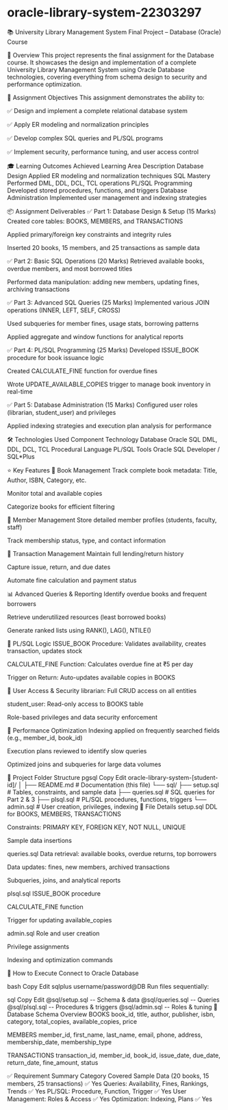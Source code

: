 # oracle-library-system-22303297

📚 University Library Management System
Final Project – Database (Oracle) Course

📝 Overview
This project represents the final assignment for the Database course. It showcases the design and implementation of a complete University Library Management System using Oracle Database technologies, covering everything from schema design to security and performance optimization.

🎯 Assignment Objectives
This assignment demonstrates the ability to:

✅ Design and implement a complete relational database system

✅ Apply ER modeling and normalization principles

✅ Develop complex SQL queries and PL/SQL programs

✅ Implement security, performance tuning, and user access control

🎓 Learning Outcomes Achieved
Learning Area	Description
Database Design	Applied ER modeling and normalization techniques
SQL Mastery	Performed DML, DDL, DCL, TCL operations
PL/SQL Programming	Developed stored procedures, functions, and triggers
Database Administration	Implemented user management and indexing strategies

📦 Assignment Deliverables
✅ Part 1: Database Design & Setup (15 Marks)
Created core tables: BOOKS, MEMBERS, and TRANSACTIONS

Applied primary/foreign key constraints and integrity rules

Inserted 20 books, 15 members, and 25 transactions as sample data

✅ Part 2: Basic SQL Operations (20 Marks)
Retrieved available books, overdue members, and most borrowed titles

Performed data manipulation: adding new members, updating fines, archiving transactions

✅ Part 3: Advanced SQL Queries (25 Marks)
Implemented various JOIN operations (INNER, LEFT, SELF, CROSS)

Used subqueries for member fines, usage stats, borrowing patterns

Applied aggregate and window functions for analytical reports

✅ Part 4: PL/SQL Programming (25 Marks)
Developed ISSUE_BOOK procedure for book issuance logic

Created CALCULATE_FINE function for overdue fines

Wrote UPDATE_AVAILABLE_COPIES trigger to manage book inventory in real-time

✅ Part 5: Database Administration (15 Marks)
Configured user roles (librarian, student_user) and privileges

Applied indexing strategies and execution plan analysis for performance

🛠️ Technologies Used
Component	Technology
Database	Oracle
SQL	DML, DDL, DCL, TCL
Procedural Language	PL/SQL
Tools	Oracle SQL Developer / SQL*Plus

⭐ Key Features
📖 Book Management
Track complete book metadata: Title, Author, ISBN, Category, etc.

Monitor total and available copies

Categorize books for efficient filtering

👤 Member Management
Store detailed member profiles (students, faculty, staff)

Track membership status, type, and contact information

🔁 Transaction Management
Maintain full lending/return history

Capture issue, return, and due dates

Automate fine calculation and payment status

📊 Advanced Queries & Reporting
Identify overdue books and frequent borrowers

Retrieve underutilized resources (least borrowed books)

Generate ranked lists using RANK(), LAG(), NTILE()

🧠 PL/SQL Logic
ISSUE_BOOK Procedure: Validates availability, creates transaction, updates stock

CALCULATE_FINE Function: Calculates overdue fine at ₹5 per day

Trigger on Return: Auto-updates available copies in BOOKS

🔐 User Access & Security
librarian: Full CRUD access on all entities

student_user: Read-only access to BOOKS table

Role-based privileges and data security enforcement

🚀 Performance Optimization
Indexing applied on frequently searched fields (e.g., member_id, book_id)

Execution plans reviewed to identify slow queries

Optimized joins and subqueries for large data volumes

📂 Project Folder Structure
pgsql
Copy
Edit
oracle-library-system-[student-id]/
│
├── README.md             # Documentation (this file)
└── sql/
    ├── setup.sql         # Tables, constraints, and sample data
    ├── queries.sql       # SQL queries for Part 2 & 3
    ├── plsql.sql         # PL/SQL procedures, functions, triggers
    └── admin.sql         # User creation, privileges, indexing
📁 File Details
setup.sql
DDL for BOOKS, MEMBERS, TRANSACTIONS

Constraints: PRIMARY KEY, FOREIGN KEY, NOT NULL, UNIQUE

Sample data insertions

queries.sql
Data retrieval: available books, overdue returns, top borrowers

Data updates: fines, new members, archived transactions

Subqueries, joins, and analytical reports

plsql.sql
ISSUE_BOOK procedure

CALCULATE_FINE function

Trigger for updating available_copies

admin.sql
Role and user creation

Privilege assignments

Indexing and optimization commands

🚦 How to Execute
Connect to Oracle Database

bash
Copy
Edit
sqlplus username/password@DB
Run files sequentially:

sql
Copy
Edit
@sql/setup.sql     -- Schema & data
@sql/queries.sql   -- Queries
@sql/plsql.sql     -- Procedures & triggers
@sql/admin.sql     -- Roles & tuning
🧬 Database Schema Overview
BOOKS
book_id, title, author, publisher, isbn, category, total_copies, available_copies, price

MEMBERS
member_id, first_name, last_name, email, phone, address, membership_date, membership_type

TRANSACTIONS
transaction_id, member_id, book_id, issue_date, due_date, return_date, fine_amount, status

✅ Requirement Summary
Category	Covered
Sample Data (20 books, 15 members, 25 transactions)	✅ Yes
Queries: Availability, Fines, Rankings, Trends	✅ Yes
PL/SQL: Procedure, Function, Trigger	✅ Yes
User Management: Roles & Access	✅ Yes
Optimization: Indexing, Plans	✅ Yes
